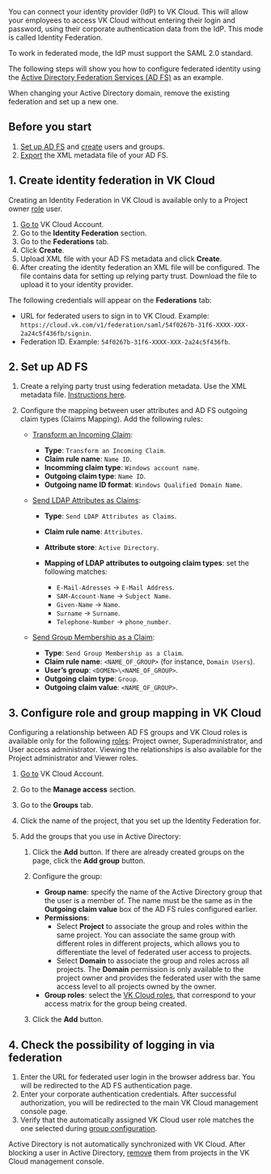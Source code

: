 You can connect your identity provider (IdP) to VK Cloud. This will allow your employees to access VK Cloud without entering their login and password, using their corporate authentication data from the IdP. This mode is called Identity Federation.

To work in federated mode, the IdP must support the SAML 2.0 standard.

The following steps will show you how to configure federated identity using the [Active Directory Federation Services (AD FS)](https://learn.microsoft.com/en-us/windows-server/identity/ad-fs/ad-fs-overview) as an example.

<info>

When changing your Active Directory domain, remove the existing federation and set up a new one.

</info>

## Before you start

1. [Set up AD FS](https://learn.microsoft.com/ru-ru/windows-server/identity/ad-fs/ad-fs-deployment) and [create](https://learn.microsoft.com/en-us/powershell/module/activedirectory/add-adgroupmember?view=windowsserver2022-ps) users and groups.
1. [Export](https://adfshelp.microsoft.com/MetadataExplorer/GetFederationMetadata) the XML metadata file of your AD FS.

## 1. Create identity federation in VK Cloud

Creating an Identity Federation in VK Cloud is available only to a Project owner [role](/en/tools-for-using-services/account/concepts/rolesandpermissions) user.

1. [Go to](https://cloud.vk.com/account/) VK Cloud Account.
1. Go to the **Identity Federation** section.
1. Go to the **Federations** tab.
1. Click **Create**.
1. Upload XML file with your AD FS metadata and click **Create**.
1. After creating the identity federation an XML file will be configured. The file contains data for setting up relying party trust. Download the file to upload it to your identity provider.

The following credentials will appear on the **Federations** tab:

- URL for federated users to sign in to VK Cloud. Example: `https://cloud.vk.com/v1/federation/saml/54f0267b-31f6-XXXX-XXX-2a24c5f436fb/signin`.
- Federation ID. Example: `54f0267b-31f6-XXXX-XXX-2a24c5f436fb`.

## 2. Set up AD FS

1. Create a relying party trust using federation metadata. Use the XML metadata file. [Instructions here](https://learn.microsoft.com/en-us/windows-server/identity/ad-fs/operations/create-a-relying-party-trust#to-create-a-claims-aware-relying-party-trust-using-federation-metadata).
1. Configure the mapping between user attributes and AD FS outgoing claim types (Claims Mapping). Add the following rules:

   - [Transform an Incoming Claim](https://learn.microsoft.com/en-us/windows-server/identity/ad-fs/operations/create-a-rule-to-transform-an-incoming-claim):

      - **Type**: `Transform an Incoming Claim`.
      - **Claim rule name**: `Name ID`.
      - **Incomming claim type**: `Windows account name`.
      - **Outgoing claim type**: `Name ID`.
      - **Outgoing name ID format**: `Windows Qualified Domain Name`.
   - [Send LDAP Attributes as Claims](https://learn.microsoft.com/en-us/windows-server/identity/ad-fs/operations/create-a-rule-to-send-ldap-attributes-as-claims):

      - **Type**: `Send LDAP Attributes as Claims`.
      - **Claim rule name**: `Attributes`.
      - **Attribute store**: `Active Directory`.
      - **Mapping of LDAP attributes to outgoing claim types**: set the following matches:

         - `E-Mail-Adresses` → `E-Mail Address`.
         - `SAM-Account-Name` → `Subject Name`.
         - `Given-Name` → `Name`.
         - `Surname` → `Surname`.
         - `Telephone-Number` → `phone_number`.
   - [Send Group Membership as a Claim](https://learn.microsoft.com/en-us/windows-server/identity/ad-fs/operations/create-a-rule-to-send-group-membership-as-a-claim):

      - **Type**: `Send Group Membership as a Claim`.
      - **Claim rule name**: `<NAME_OF_GROUP>` (for instance, `Domain Users`).
      - **User’s group**: `<DOMEN>\<NAME_OF_GROUP>`.
      - **Outgoing claim type**: `Group`.
      - **Outgoing claim value**: `<NAME_OF_GROUP>`.

## 3. Configure role and group mapping in VK Cloud

Configuring a relationship between AD FS groups and VK Cloud roles is available only for the following [roles](/en/tools-for-using-services/account/concepts/rolesandpermissions): Project owner, Superadministrator, and User access administrator. Viewing the relationships is also available for the Project administrator and Viewer roles.

1. [Go to](https://cloud.vk.com/account/) VK Cloud Account.
1. Go to the **Manage access** section.
1. Go to the **Groups** tab.
1. Click the name of the project, that you set up the Identity Federation for.
1. Add the groups that you use in Active Directory:

   1. Click the **Add** button. If there are already created groups on the page, click the **Add group** button.
   1. Configure the group:
      - **Group name**: specify the name of the Active Directory group that the user is a member of. The name must be the same as in the **Outgoing claim value** box of the AD FS rules configured earlier.
      - **Permissions**:
         - Select **Project** to associate the group and roles within the same project. You can associate the same group with different roles in different projects, which allows you to differentiate the level of federated user access to projects.
         - Select **Domain** to associate the group and roles across all projects. The **Domain** permission is only available to the project owner and provides the federated user with the same access level to all projects owned by the owner.
      - **Group roles**: select the [VK Cloud roles](/en/tools-for-using-services/account/concepts/rolesandpermissions), that correspond to your access matrix for the group being created.

   1. Click the **Add** button.

## 4. Check the possibility of logging in via federation

1. Enter the URL for federated user login in the browser address bar. You will be redirected to the AD FS authentication page.
2. Enter your corporate authentication credentials. After successful authorization, you will be redirected to the main VK Cloud management console page.
3. Verify that the automatically assigned VK Cloud user role matches the one selected during [group configuration](#3_configure_role_and_group_mapping_in_vk_cloud).

<warn>

Active Directory is not automatically synchronized with VK Cloud. After blocking a user in Active Directory, [remove](/en/tools-for-using-services/account/service-management/project-settings/access-manage#deleting_member) them from projects in the VK Cloud management console.

</warn>
